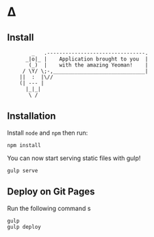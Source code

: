 # ∆

## Install

```
        _   .--------------------------------.
      _|o|_ |    Application brought to you  |
       (_)  |    with the amazing Yeoman!    |
     / \Y/ \;-,______________________________|
    ||  :  |\//
    (| --- |
      |_|_|
       \ /
```

## Installation

Install `node` and `npm` then run:

```
npm install
```

You can now start serving static files with gulp!

```
gulp serve
```

## Deploy on Git Pages

Run the following command s

```
gulp
gulp deploy
```

